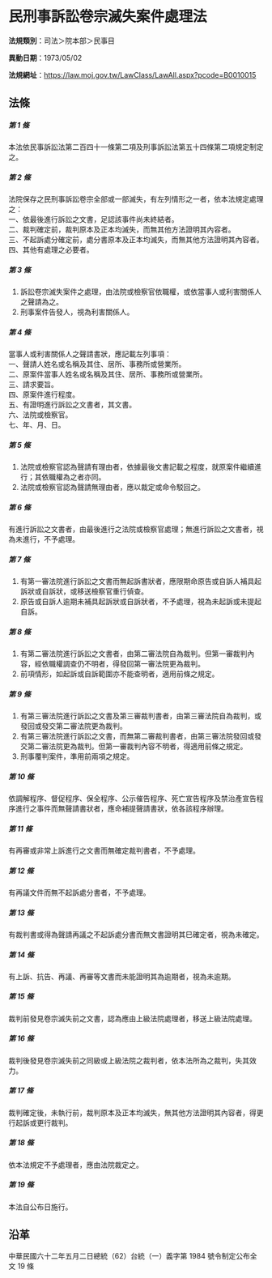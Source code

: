 # 民刑事訴訟卷宗滅失案件處理法




**法規類別**：司法＞院本部＞民事目

**異動日期**：1973/05/02  

**法規網址**：https://law.moj.gov.tw/LawClass/LawAll.aspx?pcode=B0010015



## 法條
##### 第 1 條
本法依民事訴訟法第二百四十一條第二項及刑事訴訟法第五十四條第二項規定制定之。

##### 第 2 條
法院保存之民刑事訴訟卷宗全部或一部滅失，有左列情形之一者，依本法規定處理之：  
一、依最後進行訴訟之文書，足認該事件尚未終結者。  
二、裁判確定前，裁判原本及正本均滅失，而無其他方法證明其內容者。  
三、不起訴處分確定前，處分書原本及正本均滅失，而無其他方法證明其內容者。  
四、其他有處理之必要者。

##### 第 3 條
1. 訴訟卷宗滅失案件之處理，由法院或檢察官依職權，或依當事人或利害關係人之聲請為之。
1. 刑事案件告發人，視為利害關係人。

##### 第 4 條
當事人或利害關係人之聲請書狀，應記載左列事項：  
一、聲請人姓名或名稱及其住、居所、事務所或營業所。  
二、原案件當事人姓名或名稱及其住、居所、事務所或營業所。  
三、請求要旨。  
四、原案件進行程度。  
五、有證明進行訴訟之文書者，其文書。  
六、法院或檢察官。  
七、年、月、日。

##### 第 5 條
1. 法院或檢察官認為聲請有理由者，依據最後文書記載之程度，就原案件繼續進行；其依職權為之者亦同。
1. 法院或檢察官認為聲請無理由者，應以裁定或命令駁回之。

##### 第 6 條
有進行訴訟之文書者，由最後進行之法院或檢察官處理；無進行訴訟之文書者，視為未進行，不予處理。

##### 第 7 條
1. 有第一審法院進行訴訟之文書而無起訴書狀者，應限期命原告或自訴人補具起訴狀或自訴狀，或移送檢察官重行偵查。
1. 原告或自訴人逾期未補具起訴狀或自訴狀者，不予處理，視為未起訴或未提起自訴。

##### 第 8 條
1. 有第二審法院進行訴訟之文書者，由第二審法院自為裁判。但第一審裁判內容，經依職權調查仍不明者，得發回第一審法院更為裁判。
1. 前項情形，如起訴或自訴範圍亦不能查明者，適用前條之規定。

##### 第 9 條
1. 有第三審法院進行訴訟之文書及第三審裁判書者，由第三審法院自為裁判，或發回或發交第二審法院更為裁判。
1. 有第三審法院進行訴訟之文書，而無第二審裁判書者，由第三審法院發回或發交第二審法院更為裁判。但第一審裁判內容不明者，得適用前條之規定。
1. 刑事覆判案件，準用前兩項之規定。

##### 第 10 條
依調解程序、督促程序、保全程序、公示催告程序、死亡宣告程序及禁治產宣告程序進行之事件而無聲請書狀者，應命補提聲請書狀，依各該程序辦理。

##### 第 11 條
有再審或非常上訴進行之文書而無確定裁判書者，不予處理。

##### 第 12 條
有再議文件而無不起訴處分書者，不予處理。

##### 第 13 條
有裁判書或得為聲請再議之不起訴處分書而無文書證明其巳確定者，視為未確定。　　

##### 第 14 條
有上訴、抗告、再議、再審等文書而未能證明其為逾期者，視為未逾期。

##### 第 15 條
裁判前發見卷宗滅失前之文書，認為應由上級法院處理者，移送上級法院處理。

##### 第 16 條
裁判後發見卷宗滅失前之同級或上級法院之裁判者，依本法所為之裁判，失其效力。　　　　　　　　　　　　　　　　　　　　　

##### 第 17 條
裁判確定後，未執行前，裁判原本及正本均滅失，無其他方法證明其內容者，得更行起訴或更行裁判。　　　　　　　　　　　　　

##### 第 18 條
依本法規定不予處理者，應由法院裁定之。

##### 第 19 條
本法自公布日施行。

## 沿革
中華民國六十二年五月二日總統（62）台統（一）義字第 1984 號令制定公布全文 19 條
